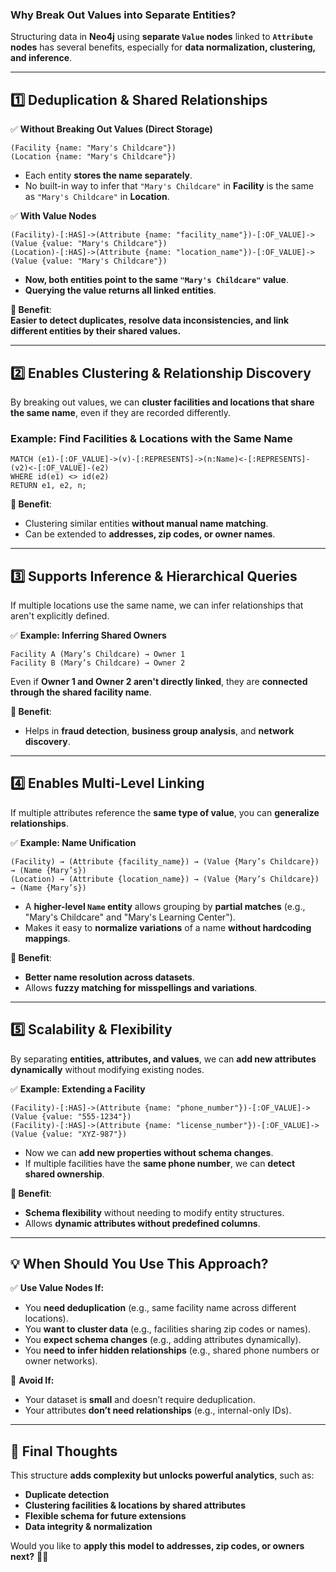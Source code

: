 ### **Why Break Out Values into Separate Entities?**

Structuring data in **Neo4j** using **separate `Value` nodes** linked to **`Attribute` nodes** has several benefits, especially for **data normalization, clustering, and inference**.

---

## **1️⃣ Deduplication & Shared Relationships**

✅ **Without Breaking Out Values (Direct Storage)**

```plaintext
(Facility {name: "Mary's Childcare"}) 
(Location {name: "Mary's Childcare"})
```

- Each entity **stores the name separately**.
- No built-in way to infer that `"Mary's Childcare"` in **Facility** is the same as `"Mary's Childcare"` in **Location**.

✅ **With Value Nodes**

```plaintext
(Facility)-[:HAS]->(Attribute {name: "facility_name"})-[:OF_VALUE]->(Value {value: "Mary's Childcare"})
(Location)-[:HAS]->(Attribute {name: "location_name"})-[:OF_VALUE]->(Value {value: "Mary's Childcare"})
```

- **Now, both entities point to the same `"Mary's Childcare"` value**.
- **Querying the value returns all linked entities**.

**🚀 Benefit**:  
**Easier to detect duplicates, resolve data inconsistencies, and link different entities by their shared values.**

---

## **2️⃣ Enables Clustering & Relationship Discovery**

By breaking out values, we can **cluster facilities and locations that share the same name**, even if they are recorded differently.

### **Example: Find Facilities & Locations with the Same Name**

```cypher
MATCH (e1)-[:OF_VALUE]->(v)-[:REPRESENTS]->(n:Name)<-[:REPRESENTS]-(v2)<-[:OF_VALUE]-(e2)
WHERE id(e1) <> id(e2)
RETURN e1, e2, n;
```

**🚀 Benefit**:

- Clustering similar entities **without manual name matching**.
- Can be extended to **addresses, zip codes, or owner names**.

---

## **3️⃣ Supports Inference & Hierarchical Queries**

If multiple locations use the same name, we can infer relationships that aren't explicitly defined.

✅ **Example: Inferring Shared Owners**

```plaintext
Facility A (Mary’s Childcare) → Owner 1
Facility B (Mary’s Childcare) → Owner 2
```

Even if **Owner 1 and Owner 2 aren't directly linked**, they are **connected through the shared facility name**.

**🚀 Benefit**:

- Helps in **fraud detection**, **business group analysis**, and **network discovery**.

---

## **4️⃣ Enables Multi-Level Linking**

If multiple attributes reference the **same type of value**, you can **generalize relationships**.

✅ **Example: Name Unification**

```plaintext
(Facility) → (Attribute {facility_name}) → (Value {Mary’s Childcare}) → (Name {Mary’s})
(Location) → (Attribute {location_name}) → (Value {Mary’s Childcare}) → (Name {Mary’s})
```

- A **higher-level `Name` entity** allows grouping by **partial matches** (e.g., "Mary's Childcare" and "Mary's Learning Center").
- Makes it easy to **normalize variations** of a name **without hardcoding mappings**.

**🚀 Benefit**:

- **Better name resolution across datasets**.
- Allows **fuzzy matching for misspellings and variations**.

---

## **5️⃣ Scalability & Flexibility**

By separating **entities, attributes, and values**, we can **add new attributes dynamically** without modifying existing nodes.

✅ **Example: Extending a Facility**

```plaintext
(Facility)-[:HAS]->(Attribute {name: "phone_number"})-[:OF_VALUE]->(Value {value: "555-1234"})
(Facility)-[:HAS]->(Attribute {name: "license_number"})-[:OF_VALUE]->(Value {value: "XYZ-987"})
```

- Now we can **add new properties without schema changes**.
- If multiple facilities have the **same phone number**, we can **detect shared ownership**.

**🚀 Benefit**:

- **Schema flexibility** without needing to modify entity structures.
- Allows **dynamic attributes without predefined columns**.

---

## **💡 When Should You Use This Approach?**

✅ **Use Value Nodes If:**

- You **need deduplication** (e.g., same facility name across different locations).
- You **want to cluster data** (e.g., facilities sharing zip codes or names).
- You **expect schema changes** (e.g., adding attributes dynamically).
- You **need to infer hidden relationships** (e.g., shared phone numbers or owner networks).

🚫 **Avoid If:**

- Your dataset is **small** and doesn’t require deduplication.
- Your attributes **don’t need relationships** (e.g., internal-only IDs).

---

## **🚀 Final Thoughts**

This structure **adds complexity but unlocks powerful analytics**, such as:

- **Duplicate detection**
- **Clustering facilities & locations by shared attributes**
- **Flexible schema for future extensions**
- **Data integrity & normalization**

Would you like to **apply this model to addresses, zip codes, or owners next?** 🚀🔥